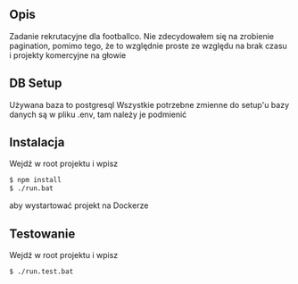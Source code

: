 ## Opis

Zadanie rekrutacyjne dla footballco.
Nie zdecydowałem się na zrobienie pagination, pomimo tego, że to względnie proste ze względu na brak czasu i projekty komercyjne na głowie

## DB Setup

Używana baza to postgresql
Wszystkie potrzebne zmienne do setup'u bazy danych są w pliku .env, tam należy je podmienić

## Instalacja

Wejdź w root projektu i wpisz
```bash
$ npm install
$ ./run.bat
```
aby wystartować projekt na Dockerze

## Testowanie

Wejdź w root projektu i wpisz
```bash
$ ./run.test.bat
```